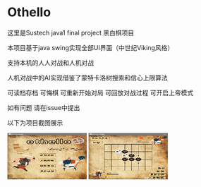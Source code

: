 # Othello

这里是Sustech java1 final project 黑白棋项目

本项目基于java swing实现全部UI界面（中世纪Viking风格）

支持本机的人人对战和人机对战

人机对战中的AI实现借鉴了蒙特卡洛树搜索和信心上限算法

可读档存档 可悔棋 可重新开始对局 可回放对战过程 可开启上帝模式

如有问题 请在issue中提出

以下为项目截图展示

<img src="https://github.com/JingGai0524/Othello/blob/main/%E5%B1%95%E7%A4%BA%E6%88%AA%E5%9B%BE2%EF%BC%88Othello%EF%BC%89.png" width="180" height="105">
<img src="https://github.com/JingGai0524/Othello/blob/main/%E5%B1%95%E7%A4%BA%E6%88%AA%E5%9B%BE1%EF%BC%88Othello%EF%BC%89.png" width="180" height="105">
